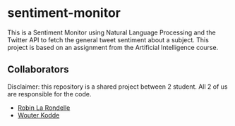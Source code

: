 # sentiment-monitor
This is a Sentiment Monitor using Natural Language Processing and the Twitter API to fetch the general tweet sentiment about a subject.
This project is based on an assignment from the Artificial Intelligence course.

## Collaborators
Disclaimer: this repository is a shared project between 2 student. All 2 of us are responsible for the code.
* [Robin La Rondelle](https://github.com/robinlarondelle)
* [Wouter Kodde](https://github.com/wkodde)
